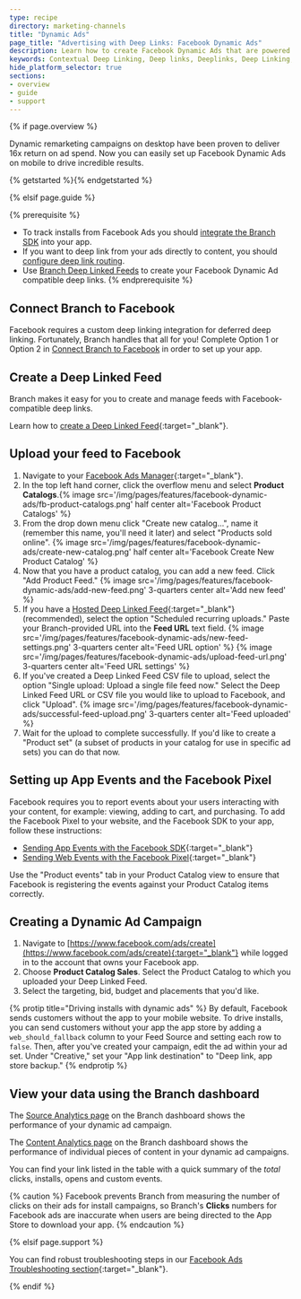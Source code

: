 ```yaml
---
type: recipe
directory: marketing-channels
title: "Dynamic Ads"
page_title: "Advertising with Deep Links: Facebook Dynamic Ads"
description: Learn how to create Facebook Dynamic Ads that are powered by Branch Metrics deep links. It’s simple - configure the dashboard, generate links and set up your app.
keywords: Contextual Deep Linking, Deep links, Deeplinks, Deep Linking, Deeplinking, Deferred Deep Linking, Deferred Deeplinking, Google App Indexing, Google App Invites, Apple Universal Links, Apple Spotlight Search, Facebook App Links, AppLinks, Deepviews, Deep views, Advertising, Ads, Facebook Ads, Facebook Authentication
hide_platform_selector: true
sections:
- overview
- guide
- support
---
```


{% if page.overview %}

Dynamic remarketing campaigns on desktop have been proven to deliver 16x return on ad spend. Now you can easily set up Facebook Dynamic Ads on mobile to drive incredible results.

{% getstarted %}{% endgetstarted %}

{% elsif page.guide %}

{% prerequisite %}

- To track installs from Facebook Ads you should [integrate the Branch SDK]({{base.url}}/getting-started/sdk-integration-guide) into your app.
- If you want to deep link from your ads directly to content, you should [configure deep link routing]({{base.url}}/getting-started/deep-link-routing).
- Use [Branch Deep Linked Feeds](/features/deep-linked-feeds) to create your Facebook Dynamic Ad compatible deep links.
{% endprerequisite %}

## Connect Branch to Facebook

Facebook requires a custom deep linking integration for deferred deep linking. Fortunately, Branch handles that all for you! Complete Option 1 or Option 2 in [Connect Branch to Facebook](https://dev.branch.io/features/facebook-ads/guide/ios/#connect-branch-to-facebook) in order to set up your app.

## Create a Deep Linked Feed

Branch makes it easy for you to create and manage feeds with Facebook-compatible deep links.

Learn how to [create a Deep Linked Feed](/features/deep-linked-feeds/guide){:target="_blank"}.

## Upload your feed to Facebook

1. Navigate to your [Facebook Ads Manager](https://www.facebook.com/ads/manager/){:target="_blank"}.
1. In the top left hand corner, click the overflow menu and select **Product Catalogs**.{% image src='/img/pages/features/facebook-dynamic-ads/fb-product-catalogs.png' half center alt='Facebook Product Catalogs' %}
1. From the drop down menu click "Create new catalog...", name it (remember this name, you'll need it later) and select "Products sold online". {% image src='/img/pages/features/facebook-dynamic-ads/create-new-catalog.png' half center alt='Facebook Create New Product Catalog' %}
1. Now that you have a product catalog, you can add a new feed. Click "Add Product Feed." {% image src='/img/pages/features/facebook-dynamic-ads/add-new-feed.png' 3-quarters center alt='Add new feed' %}
1. If you have a [Hosted Deep Linked Feed](/features/deep-linked-feeds/guide/#schedule-refresh){:target="_blank"} (recommended), select the option "Scheduled recurring uploads." Paste your Branch-provided URL into the **Feed URL** text field. {% image src='/img/pages/features/facebook-dynamic-ads/new-feed-settings.png' 3-quarters center alt='Feed URL option' %} {% image src='/img/pages/features/facebook-dynamic-ads/upload-feed-url.png' 3-quarters center alt='Feed URL settings' %} 
1. If you've created a Deep Linked Feed CSV file to upload, select the option "Single upload: Upload a single file feed now." Select the Deep Linked Feed URL or CSV file you would like to upload to Facebook, and click "Upload". {% image src='/img/pages/features/facebook-dynamic-ads/successful-feed-upload.png' 3-quarters center alt='Feed uploaded' %}
1. Wait for the upload to complete successfully. If you'd like to create a "Product set" (a subset of products in your catalog for use in specific ad sets) you can do that now.

## Setting up App Events and the Facebook Pixel

Facebook requires you to report events about your users interacting with your content, for example: viewing, adding to cart, and purchasing. To add the Facebook Pixel to your website, and the Facebook SDK to your app, follow these instructions:

- [Sending App Events with the Facebook SDK](https://developers.facebook.com/docs/app-events){:target="_blank"}
- [Sending Web Events with the Facebook Pixel](https://developers.facebook.com/docs/marketing-api/facebook-pixel/v2.8){:target="_blank"}

Use the "Product events" tab in your Product Catalog view to ensure that Facebook is registering the events against your Product Catalog items correctly.

## Creating a Dynamic Ad Campaign

1. Navigate to [https://www.facebook.com/ads/create](https://www.facebook.com/ads/create){:target="_blank"} while logged in to the account that owns your Facebook app.
1. Choose **Product Catalog Sales**. Select the Product Catalog to which you uploaded your Deep Linked Feed.
1. Select the targeting, bid, budget and placements that you'd like.

{% protip title="Driving installs with dynamic ads" %}
By default, Facebook sends customers without the app to your mobile website. To drive installs, you can send customers without your app the app store by adding a `web_should_fallback` column to your Feed Source and setting each row to `false`. Then, after you've created your campaign, edit the ad within your ad set. Under "Creative," set your "App link destination" to "Deep link, app store backup."
{% endprotip %}

## View your data using the Branch dashboard

The [Source Analytics page](https://dashboard.branch.io/analytics/source) on the Branch dashboard shows the performance of your dynamic ad campaign. 

The [Content Analytics page](https://dashboard.branch.io/analytics/content) on the Branch dashboard shows the performance of individual pieces of content in your dynamic ad campaigns.

You can find your link listed in the table with a quick summary of the _total_ clicks, installs, opens and custom events. 

{% caution %}
Facebook prevents Branch from measuring the number of clicks on their ads for install campaigns, so Branch's **Clicks** numbers for Facebook ads are inaccurate when users are being directed to the App Store to download your app.
{% endcaution %}

{% elsif page.support %}

You can find robust troubleshooting steps in our [Facebook Ads Troubleshooting section](/features/facebook-ads/support){:target="_blank"}. 

{% endif %}
